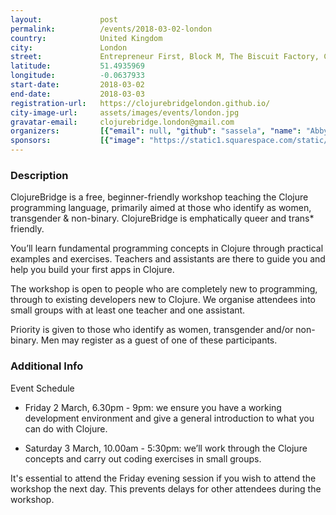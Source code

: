 ```yaml
---
layout:             post
permalink:          /events/2018-03-02-london
country:            United Kingdom
city:               London
street:             Entrepreneur First, Block M, The Biscuit Factory, Clements Road
latitude:           51.4935969
longitude:          -0.0637933
start-date:         2018-03-02
end-date:           2018-03-03
registration-url:   https://clojurebridgelondon.github.io/
city-image-url:     assets/images/events/london.jpg
gravatar-email:     clojurebridge.london@gmail.com
organizers:         [{"email": null, "github": "sassela", "name": "Abby Sassel", "twitter": "sassela"}, {"email": null, "github": "yolinas", "name": "Yolina Sotirova", "twitter": "yolinasotirova"}, {"email": null, "github": "jr0cket", "name": "John Stevenson", "twitter": "jr0cket"}, {"email": null, "github": "conan", "name": "Conan Cook", "twitter": "Willypimpernel"}]
sponsors:           [{"image": "https://static1.squarespace.com/static/5a67353d80bd5e34d18b9bc7/t/5a67362d419202ba47e0d8c8/1524214461606/?format=64w", "name": "Entrepreneur First", "url": "https://www.joinef.com/"}]
---
```


### Description

ClojureBridge is a free, beginner-friendly workshop teaching the Clojure programming language, primarily aimed at those who identify as women, transgender & non-binary. ClojureBridge is emphatically queer and trans* friendly.

You’ll learn fundamental programming concepts in Clojure through practical examples and exercises. Teachers and assistants are there to guide you and help you build your first apps in Clojure.

The workshop is open to people who are completely new to programming, through to existing developers new to Clojure. We organise attendees into small groups with at least one teacher and one assistant.

Priority is given to those who identify as women, transgender and/or non-binary. Men may register as a guest of one of these participants.

### Additional Info

Event Schedule

* Friday 2 March, 6.30pm - 9pm: we ensure you have a working development environment and give a general introduction to what you can do with Clojure.

* Saturday 3 March, 10.00am - 5:30pm: we’ll work through the Clojure concepts and carry out coding exercises in small groups.

It's essential to attend the Friday evening session if you wish to attend the workshop the next day. This prevents delays for other attendees during the workshop.
